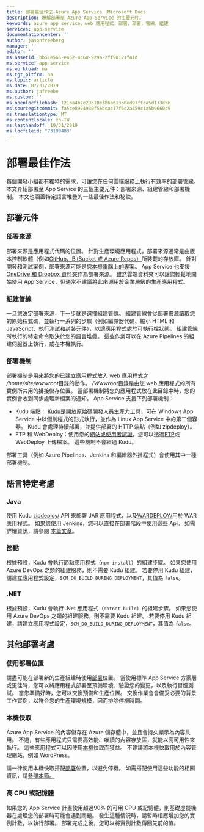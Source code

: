 ```yaml
---
title: 部署最佳作法-Azure App Service |Microsoft Docs
description: 瞭解部署至 Azure App Service 的主要元件。
keywords: azure app service，web 應用程式，部署，部署，管線，組建
services: app-service
documentationcenter: ''
author: jasonfreeberg
manager: ''
editor: ''
ms.assetid: bb51e565-e462-4c60-929a-2ff90121f41d
ms.service: app-service
ms.workload: na
ms.tgt_pltfrm: na
ms.topic: article
ms.date: 07/31/2019
ms.author: jafreebe
ms.custom: ''
ms.openlocfilehash: 121ea4b7e29510ef86b61350ed97ffca5d133d56
ms.sourcegitcommit: fa5ce8924930f56bcac17f6c2a359c1a5b9660c9
ms.translationtype: MT
ms.contentlocale: zh-TW
ms.lasthandoff: 10/31/2019
ms.locfileid: "73199483"
---
```

# <a name="deployment-best-practices"></a>部署最佳作法

每個開發小組都有獨特的需求，可讓您在任何雲端服務上執行有效率的部署管線。 本文介紹部署至 App Service 的三個主要元件：部署來源、組建管線和部署機制。 本文也涵蓋特定語言堆疊的一些最佳作法和秘訣。

## <a name="deployment-components"></a>部署元件

### <a name="deployment-source"></a>部署來源

部署來源是應用程式代碼的位置。 針對生產環境應用程式，部署來源通常是由版本控制軟體（例如[GitHub、BitBucket 或 Azure Repos）](deploy-continuous-deployment.md)所裝載的存放庫。 針對開發和測試案例，部署來源可能是[您本機電腦上的專案](deploy-local-git.md)。 App Service 也支援[OneDrive 和 Dropbox 資料夾](deploy-content-sync.md)作為部署來源。 雖然雲端資料夾可以讓您輕鬆地開始使用 App Service，但通常不建議將此來源用於企業層級的生產應用程式。 

### <a name="build-pipeline"></a>組建管線

一旦您決定部署來源，下一步就是選擇組建管線。 組建管線會從部署來源讀取您的原始程式碼，並執行一系列的步驟（例如編譯器代碼、縮小 HTML 和 JavaScript、執行測試和封裝元件），以讓應用程式處於可執行檔狀態。 組建管線所執行的特定命令取決於您的語言堆疊。 這些作業可以在 Azure Pipelines 的組建伺服器上執行，或在本機執行。

### <a name="deployment-mechanism"></a>部署機制

部署機制是用來將您的已建立應用程式放入 web 應用程式之 */home/site/wwwroot*目錄的動作。 */Wwwroot*目錄是由您 web 應用程式的所有實例所共用的掛接儲存位置。 當部署機制將您的應用程式放在此目錄中時，您的實例會收到同步處理新檔案的通知。 App Service 支援下列部署機制：

- Kudu 端點： [Kudu](https://github.com/projectkudu/kudu/wiki)是開放原始碼開發人員生產力工具，可在 Windows App Service 中以個別程式的形式執行，並作為 Linux App Service 中的第二個容器。 Kudu 會處理持續部署，並提供部署的 HTTP 端點（例如 zipdeploy）。
- FTP 和 WebDeploy：使用您的[網站或使用者認證](deploy-configure-credentials.md)，您可以透過[FTP](deploy-ftp.md)或 WebDeploy 上傳檔案。 這些機制不會經過 Kudu。  

部署工具（例如 Azure Pipelines、Jenkins 和編輯器外掛程式）會使用其中一種部署機制。

## <a name="language-specific-considerations"></a>語言特定考慮

### <a name="java"></a>Java

使用 Kudu [zipdeploy/](deploy-zip.md) API 來部署 JAR 應用程式，以及[WARDEPLOY/](deploy-zip.md#deploy-war-file)用於 WAR 應用程式。 如果您使用 Jenkins，您可以直接在部署階段中使用這些 Api。 如需詳細資訊，請參閱 [本篇文章](../jenkins/execute-cli-jenkins-pipeline.md)。

### <a name="node"></a>節點

根據預設，Kudu 會執行節點應用程式（`npm install`）的組建步驟。 如果您使用 Azure DevOps 之類的組建服務，則不需要 Kudu 組建。 若要停用 Kudu 組建，請建立應用程式設定，`SCM_DO_BUILD_DURING_DEPLOYMENT`，其值為 `false`。

### <a name="net"></a>.NET 

根據預設，Kudu 會執行 .Net 應用程式（`dotnet build`）的組建步驟。 如果您使用 Azure DevOps 之類的組建服務，則不需要 Kudu 組建。 若要停用 Kudu 組建，請建立應用程式設定，`SCM_DO_BUILD_DURING_DEPLOYMENT`，其值為 `false`。

## <a name="other-deployment-considerations"></a>其他部署考慮

### <a name="use-deployment-slots"></a>使用部署位置

請盡可能在部署新的生產組建時使用[部署](deploy-staging-slots.md)位置。 當使用標準 App Service 方案層或更佳時，您可以將應用程式部署至預備環境、驗證您的變更，以及執行冒煙測試。 當您準備好時，您可以交換預備和生產位置。 交換作業會會備妥必要的背景工作實例，以符合您的生產環境規模，因而排除停機時間。 

### <a name="local-cache"></a>本機快取

Azure App Service 的內容儲存在 Azure 儲存體中，並且會持久顯示為內容共用。 不過，有些應用程式只需要高效能、唯讀的內容存放區，就能以高可用性來執行。 這些應用程式可以因使用[本機](overview-local-cache.md)快取而獲益。 不建議將本機快取用於內容管理網站，例如 WordPress。

請一律使用本機快取搭配[部署](deploy-staging-slots.md)位置，以避免停機。 如需搭配使用這些功能的相關資訊，請[參閱本節。](overview-local-cache.md#best-practices-for-using-app-service-local-cache)

### <a name="high-cpu-or-memory"></a>高 CPU 或記憶體

如果您的 App Service 計畫使用超過90% 的可用 CPU 或記憶體，則基礎虛擬機器在處理您的部署時可能會遇到問題。 發生這種情況時，請暫時相應增加您的實例計數，以執行部署。 部署完成之後，您可以將實例計數傳回先前的值。
